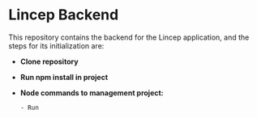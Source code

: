 # Lincep Backend

This repository contains the backend for the Lincep application, and the steps for its initialization are:

- **Clone repository**
- **Run npm install in project**

- **Node commands to management project:**
    ```
    - Run 
    ```

